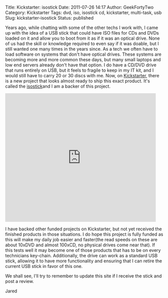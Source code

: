Title: Kickstarter: isostick
Date: 2011-07-26 14:17
Author: GeekFortyTwo
Category: Kickstarter
Tags: dvd, iso, isostick cd, kickstarter, multi-task, usb
Slug: kickstarter-isostick
Status: published

Years ago, while chatting with some of the other techs I work with, I
came up with the idea of a USB stick that could have ISO files for CDs
and DVDs loaded on it and allow you to boot from it as if it was an
optical drive. None of us had the skill or knowledge required to even
say if it was doable, but I still wanted one many times in the years
since. As a tech we often have to load software on systems that don't
have optical drives. These systems are becoming more and more common
these days, but many small laptops and low end servers already don't
have that option. I do have a CD/DVD drive that runs entirely on USB,
but it feels to fragile to keep in my IT kit, and I would still have to
carry 20 or 30 discs with me. Now, on
[Kickstarter](http://www.kickstarter.com/), there is a new project that
looks almost ready to ship this exact product. It's called the
[isostick](http://www.kickstarter.com/projects/elegantinvention/isostick-the-optical-drive-in-a-usb-stick)and
I am a backer of this project.  
<!--more-->  
<iframe frameborder="0" height="410px" src="http://www.kickstarter.com/projects/elegantinvention/isostick-the-optical-drive-in-a-usb-stick/widget/video.html" width="480px"></iframe>

I have backed other funded projects on Kickstarter, but not yet received
the finished products in those situations. I do hope this project is
fully funded as this will make my daily job easier and faster(the read
speeds on these are about 10xDVD and almost 100xCD, no physical drives
come near that). If this tests well it may become one of those products
that has to be on every technicians key-chain. Additionally, the drive
can work as a standard USB stick, allowing it to have more functionality
and ensuring that I can retire the current USB stick in favor of this
one.

We shall see, I'll try to remember to update this site if I receive the
stick and post a review.

Jared

